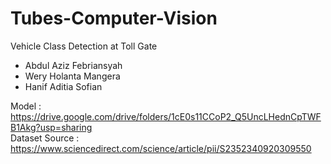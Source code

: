 # Tubes-Computer-Vision
Vehicle Class Detection at Toll Gate <br>
- Abdul Aziz Febriansyah
- Wery Holanta Mangera
- Hanif Aditia Sofian

Model : https://drive.google.com/drive/folders/1cE0s11CCoP2_Q5UncLHednCpTWFB1Akg?usp=sharing <br>
Dataset Source : https://www.sciencedirect.com/science/article/pii/S2352340920309550
